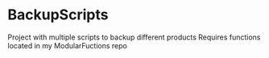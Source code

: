 # BackupScripts
Project with multiple scripts to backup different products
Requires functions located in my ModularFuctions repo 
